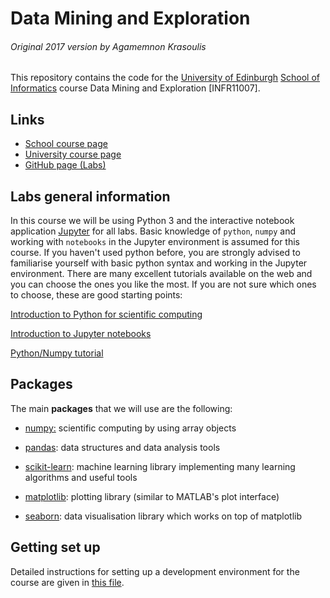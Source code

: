 # Data Mining and Exploration
###### Original 2017 version by Agamemnon Krasoulis
This repository contains the code for the [University of Edinburgh](http://www.ed.ac.uk/) [School of Informatics](http://www.ed.ac.uk/informatics/) course Data Mining and Exploration [INFR11007].
## Links
  * [School course page](http://www.inf.ed.ac.uk/teaching/courses/dme/)
  * [University course page](http://www.drps.ed.ac.uk/17-18/dpt/cxinfr11007.htm)
  * [GitHub page (Labs)](https://github.com/sinziana91/DME)

## Labs general information

In this course we will be using Python 3 and the interactive notebook application [Jupyter](http://jupyter.readthedocs.io/) for all labs. Basic knowledge of `python`, `numpy` and working with `notebooks` in the Jupyter environment is assumed for this course. If you haven't used python before, you are strongly advised to familiarise yourself with basic python syntax and working in the Jupyter environment. There are many excellent tutorials available on the web and you can choose the ones you like the most. If you are not sure which ones to choose, these are good starting points:

[Introduction to Python for scientific computing](http://bebi103.caltech.edu/2015/tutorials/t1a_intro_to_python.html)

[Introduction to Jupyter notebooks](http://bebi103.caltech.edu/2015/tutorials/t0b_intro_to_jupyter_notebooks.html)

[Python/Numpy tutorial](http://cs231n.github.io/python-numpy-tutorial/#python)


## Packages 

The main **packages** that we will use are the following:
* [numpy:](http://www.numpy.org/) scientific computing by using array objects

* [pandas](http://pandas.pydata.org/): data structures and data analysis tools

* [scikit-learn](http://scikit-learn.org/stable/): machine learning library implementing many learning algorithms and useful tools

* [matplotlib](http://matplotlib.org/): plotting library (similar to MATLAB's plot interface)

* [seaborn](https://seaborn.github.io/index.html): data visualisation library which works on top of matplotlib

## Getting set up
  Detailed instructions for setting up a development environment for the course are given in [this file](https://github.com/sinziana91/DME/blob/master/environment-set-up.md).
